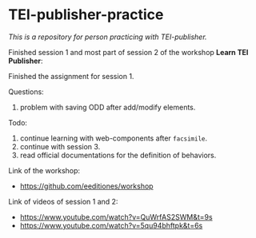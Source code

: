 # TEI-publisher-practice

*This is a repository for person practicing with TEI-publisher.*

Finished session 1 and most part of session 2 of the workshop **Learn TEI Publisher**:

Finished the assignment for session 1.



Questions:
1. problem with saving ODD after add/modify elements.



Todo:
1. continue learning with web-components after `facsimile`.
2. continue with session 3.
3. read official documentations for the definition of behaviors.



Link of the workshop: 

- https://github.com/eeditiones/workshop

Link of videos of session 1 and 2:

- https://www.youtube.com/watch?v=QuWrfAS2SWM&t=9s
- https://www.youtube.com/watch?v=5qu94bhftpk&t=6s 